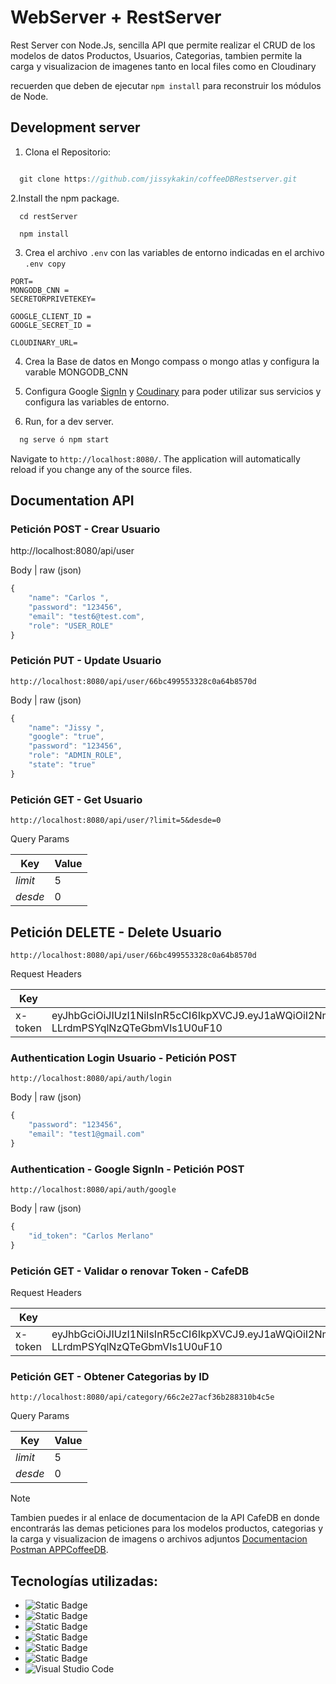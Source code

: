 # WebServer + RestServer

Rest Server con Node.Js, sencilla API que permite realizar el CRUD de los modelos de datos Productos, Usuarios, Categorias, tambien permite la carga y visualizacion de imagenes tanto en local files como en Cloudinary

recuerden que deben de ejecutar ``` npm install ``` para reconstruir los módulos de Node.


## Development server

1. Clona el Repositorio:
```ts

  git clone https://github.com/jissykakin/coffeeDBRestserver.git

```

2.Install the npm package.
```
  cd restServer

  npm install

```


3. Crea el archivo ```.env``` con las variables de entorno indicadas en el archivo ``` .env copy ``` 
```
PORT=
MONGODB_CNN = 
SECRETORPRIVETEKEY=

GOOGLE_CLIENT_ID =
GOOGLE_SECRET_ID =

CLOUDINARY_URL=

```

4. Crea la Base de datos en Mongo compass o mongo atlas y configura la varable MONGODB_CNN

5. Configura Google [SignIn](https://accounts.google.com/login?hl=en_GB) y [Coudinary](https://cloudinary.com/documentation/image_upload_api_reference) para poder utilizar sus servicios y configura las variables de entorno.

6. Run, for a dev server. 

```ts
  ng serve ó npm start
```

Navigate to `http://localhost:8080/`. The application will automatically reload if you change any of the source files.


## Documentation API

### Petición POST - Crear Usuario
http://localhost:8080/api/user


Body | raw (json)

```ts
{
    "name": "Carlos ",
    "password": "123456",
    "email": "test6@test.com",
    "role": "USER_ROLE"
}

```

### Petición PUT - Update Usuario 
``` http://localhost:8080/api/user/66bc499553328c0a64b8570d ```

Body | raw (json)

```ts
{
    "name": "Jissy ",
    "google": "true",
    "password": "123456",   
    "role": "ADMIN_ROLE",
    "state": "true"
}
```

### Petición GET - Get Usuario

```http://localhost:8080/api/user/?limit=5&desde=0```

Query Params

 | Key          | Value                    |
   |----------------|----------------------|
   | _limit_ | 5  |
   | _desde_ | 0  |


## Petición DELETE - Delete Usuario
``` http://localhost:8080/api/user/66bc499553328c0a64b8570d ```

Request Headers

 | Key            | Value                        |
   |----------------|----------------------|
   | x-token   | eyJhbGciOiJIUzI1NiIsInR5cCI6IkpXVCJ9.eyJ1aWQiOiI2NmJiMDMzN2ExMTYxMjg1YTQ0M2Y0YmQiLCJpYXQiOjE3MjM4MDM2NjMsImV4cCI6MTcyMzgxODA2M30.pnEdl2Z3eaSA7Q-LLrdmPSYqlNzQTeGbmVls1U0uF10  |
 

### Authentication Login Usuario   - Petición POST
``` http://localhost:8080/api/auth/login ```

Body | raw (json)
```ts
{
    "password": "123456",
    "email": "test1@gmail.com"        
}
```

### Authentication - Google SignIn - Petición POST 

``` http://localhost:8080/api/auth/google ```

Body | raw (json)
```ts 
{
    "id_token": "Carlos Merlano"
}
```

### Petición GET - Validar o renovar Token - CafeDB

Request Headers

 | Key            | Value                        |
   |----------------|----------------------|
   | x-token   | eyJhbGciOiJIUzI1NiIsInR5cCI6IkpXVCJ9.eyJ1aWQiOiI2NmJiMDMzN2ExMTYxMjg1YTQ0M2Y0YmQiLCJpYXQiOjE3MjM4MDM2NjMsImV4cCI6MTcyMzgxODA2M30.pnEdl2Z3eaSA7Q-LLrdmPSYqlNzQTeGbmVls1U0uF10  |
 

 ### Petición GET - Obtener Categorias by ID
 ``` http://localhost:8080/api/category/66c2e27acf36b288310b4c5e ```

 Query Params

 | Key          | Value                    |
   |----------------|----------------------|
   | _limit_ | 5  |
   | _desde_ | 0  |


> [!NOTE]
> Tambien puedes ir al enlace de documentacion de la API CafeDB en donde encontrarás las demas peticiones para los modelos productos, categorias y la carga y visualizacion de imagens o archivos adjuntos [Documentacion Postman APPCoffeeDB](https://documenter.getpostman.com/view/31258840/2sAXqy4fNY).


## Tecnologías utilizadas:

- ![Static Badge](https://img.shields.io/badge/Node%23js-%235FA04E?style=flat-square&logo=nodedotjs&labelColor=black)&nbsp;
- ![Static Badge](https://img.shields.io/badge/MongoDB-%2347A248?style=flat-square&logo=mongodb&labelColor=black)&nbsp;
- ![Static Badge](https://img.shields.io/badge/Boostrap-%237952B3?style=flat-square&logo=Bootstrap&labelColor=black)&nbsp;
- ![Static Badge](https://img.shields.io/badge/HTML5-%23E34F26?style=flat-square&logo=html5&labelColor=black)&nbsp;
- ![Static Badge](https://img.shields.io/badge/CSS3-%231572B6?style=flat-square&logo=css3&labelColor=black)&nbsp;
- ![Static Badge](https://img.shields.io/badge/JavaScript-yellow?style=flat-square&logo=JavaScript&labelColor=black)&nbsp;
- ![Visual Studio Code](https://img.shields.io/badge/-Visual%20Studio%20Code-05122A?style=flat&logo=visual-studio-code&logoColor=007ACC)&nbsp;